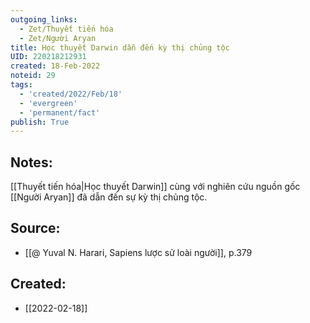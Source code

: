 ```yaml
---
outgoing_links:
  - Zet/Thuyết tiến hóa
  - Zet/Người Aryan
title: Học thuyết Darwin dẫn đến kỳ thị chủng tộc
UID: 220218212931
created: 18-Feb-2022
noteid: 29
tags:
  - 'created/2022/Feb/18'
  - 'evergreen'
  - 'permanent/fact'
publish: True
---
```

## Notes:
[[Thuyết tiến hóa|Học thuyết Darwin]] cùng với nghiên cứu nguồn gốc [[Người Aryan]] đã dẫn đến sự kỳ thị chủng tộc.

## Source:
- [[@ Yuval N. Harari, Sapiens lược sử loài người]], p.379



## Created:
- [[2022-02-18]]
